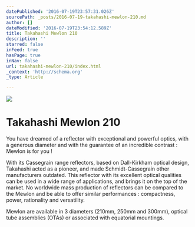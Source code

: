 ```yaml
---
datePublished: '2016-07-19T23:57:31.026Z'
sourcePath: _posts/2016-07-19-takahashi-mewlon-210.md
author: []
dateModified: '2016-07-19T23:54:12.589Z'
title: Takahashi Mewlon 210
description: ''
starred: false
inFeed: true
hasPage: true
inNav: false
url: takahashi-mewlon-210/index.html
_context: 'http://schema.org'
_type: Article

---
```

![](https://the-grid-user-content.s3-us-west-2.amazonaws.com/8b33e078-c935-46d9-8399-bc3a0587627b.jpg)

# Takahashi Mewlon 210

You have dreamed of a reflector with exceptional and powerful optics, with a generous diameter and with the guarantee of an incredible contrast : Mewlon is for you !

With its Cassegrain range reflectors, based on Dall-Kirkham optical design, Takahashi acted as a pioneer, and made Schmidt-Cassegrain other manufacturers outdated. This reflector with its excellent optical qualities can be used in a wide range of applications, and brings it on the top of the market. No worldwide mass production of reflectors can be compared to the Mewlon and be able to offer similar performances : compactness, power, rationality and versatility.

Mewlon are available in 3 diameters (210mm, 250mm and 300mm), optical tube assemblies (OTAs) or associated with equatorial mountings.
